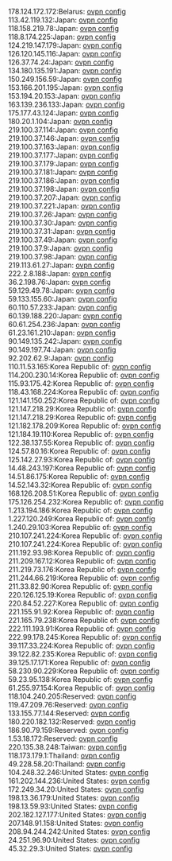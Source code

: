 178.124.172.172:Belarus: [ovpn config](vpn/178_124_172_172.ovpn)  
113.42.119.132:Japan: [ovpn config](vpn/113_42_119_132.ovpn)  
118.158.219.78:Japan: [ovpn config](vpn/118_158_219_78.ovpn)  
118.8.174.225:Japan: [ovpn config](vpn/118_8_174_225.ovpn)  
124.219.147.179:Japan: [ovpn config](vpn/124_219_147_179.ovpn)  
126.120.145.116:Japan: [ovpn config](vpn/126_120_145_116.ovpn)  
126.37.74.24:Japan: [ovpn config](vpn/126_37_74_24.ovpn)  
134.180.135.191:Japan: [ovpn config](vpn/134_180_135_191.ovpn)  
150.249.156.59:Japan: [ovpn config](vpn/150_249_156_59.ovpn)  
153.166.201.195:Japan: [ovpn config](vpn/153_166_201_195.ovpn)  
153.194.20.153:Japan: [ovpn config](vpn/153_194_20_153.ovpn)  
163.139.236.133:Japan: [ovpn config](vpn/163_139_236_133.ovpn)  
175.177.43.124:Japan: [ovpn config](vpn/175_177_43_124.ovpn)  
180.20.1.104:Japan: [ovpn config](vpn/180_20_1_104.ovpn)  
219.100.37.114:Japan: [ovpn config](vpn/219_100_37_114.ovpn)  
219.100.37.146:Japan: [ovpn config](vpn/219_100_37_146.ovpn)  
219.100.37.163:Japan: [ovpn config](vpn/219_100_37_163.ovpn)  
219.100.37.177:Japan: [ovpn config](vpn/219_100_37_177.ovpn)  
219.100.37.179:Japan: [ovpn config](vpn/219_100_37_179.ovpn)  
219.100.37.181:Japan: [ovpn config](vpn/219_100_37_181.ovpn)  
219.100.37.186:Japan: [ovpn config](vpn/219_100_37_186.ovpn)  
219.100.37.198:Japan: [ovpn config](vpn/219_100_37_198.ovpn)  
219.100.37.207:Japan: [ovpn config](vpn/219_100_37_207.ovpn)  
219.100.37.221:Japan: [ovpn config](vpn/219_100_37_221.ovpn)  
219.100.37.26:Japan: [ovpn config](vpn/219_100_37_26.ovpn)  
219.100.37.30:Japan: [ovpn config](vpn/219_100_37_30.ovpn)  
219.100.37.31:Japan: [ovpn config](vpn/219_100_37_31.ovpn)  
219.100.37.49:Japan: [ovpn config](vpn/219_100_37_49.ovpn)  
219.100.37.9:Japan: [ovpn config](vpn/219_100_37_9.ovpn)  
219.100.37.98:Japan: [ovpn config](vpn/219_100_37_98.ovpn)  
219.113.61.27:Japan: [ovpn config](vpn/219_113_61_27.ovpn)  
222.2.8.188:Japan: [ovpn config](vpn/222_2_8_188.ovpn)  
36.2.198.76:Japan: [ovpn config](vpn/36_2_198_76.ovpn)  
59.129.49.78:Japan: [ovpn config](vpn/59_129_49_78.ovpn)  
59.133.155.60:Japan: [ovpn config](vpn/59_133_155_60.ovpn)  
60.110.57.233:Japan: [ovpn config](vpn/60_110_57_233.ovpn)  
60.139.188.220:Japan: [ovpn config](vpn/60_139_188_220.ovpn)  
60.61.254.236:Japan: [ovpn config](vpn/60_61_254_236.ovpn)  
61.23.161.210:Japan: [ovpn config](vpn/61_23_161_210.ovpn)  
90.149.135.242:Japan: [ovpn config](vpn/90_149_135_242.ovpn)  
90.149.197.74:Japan: [ovpn config](vpn/90_149_197_74.ovpn)  
92.202.62.9:Japan: [ovpn config](vpn/92_202_62_9.ovpn)  
110.11.53.165:Korea Republic of: [ovpn config](vpn/110_11_53_165.ovpn)  
114.200.230.14:Korea Republic of: [ovpn config](vpn/114_200_230_14.ovpn)  
115.93.175.42:Korea Republic of: [ovpn config](vpn/115_93_175_42.ovpn)  
118.43.168.224:Korea Republic of: [ovpn config](vpn/118_43_168_224.ovpn)  
121.141.150.252:Korea Republic of: [ovpn config](vpn/121_141_150_252.ovpn)  
121.147.218.29:Korea Republic of: [ovpn config](vpn/121_147_218_29.ovpn)  
121.147.218.29:Korea Republic of: [ovpn config](vpn/121_147_218_29.ovpn)  
121.182.178.209:Korea Republic of: [ovpn config](vpn/121_182_178_209.ovpn)  
121.184.19.110:Korea Republic of: [ovpn config](vpn/121_184_19_110.ovpn)  
122.38.137.55:Korea Republic of: [ovpn config](vpn/122_38_137_55.ovpn)  
124.57.80.16:Korea Republic of: [ovpn config](vpn/124_57_80_16.ovpn)  
125.142.27.93:Korea Republic of: [ovpn config](vpn/125_142_27_93.ovpn)  
14.48.243.197:Korea Republic of: [ovpn config](vpn/14_48_243_197.ovpn)  
14.51.86.175:Korea Republic of: [ovpn config](vpn/14_51_86_175.ovpn)  
14.52.143.32:Korea Republic of: [ovpn config](vpn/14_52_143_32.ovpn)  
168.126.208.51:Korea Republic of: [ovpn config](vpn/168_126_208_51.ovpn)  
175.126.254.232:Korea Republic of: [ovpn config](vpn/175_126_254_232.ovpn)  
1.213.194.186:Korea Republic of: [ovpn config](vpn/1_213_194_186.ovpn)  
1.227.120.249:Korea Republic of: [ovpn config](vpn/1_227_120_249.ovpn)  
1.240.29.103:Korea Republic of: [ovpn config](vpn/1_240_29_103.ovpn)  
210.107.241.224:Korea Republic of: [ovpn config](vpn/210_107_241_224.ovpn)  
210.107.241.224:Korea Republic of: [ovpn config](vpn/210_107_241_224.ovpn)  
211.192.93.98:Korea Republic of: [ovpn config](vpn/211_192_93_98.ovpn)  
211.209.167.12:Korea Republic of: [ovpn config](vpn/211_209_167_12.ovpn)  
211.219.73.176:Korea Republic of: [ovpn config](vpn/211_219_73_176.ovpn)  
211.244.66.219:Korea Republic of: [ovpn config](vpn/211_244_66_219.ovpn)  
211.33.82.90:Korea Republic of: [ovpn config](vpn/211_33_82_90.ovpn)  
220.126.125.19:Korea Republic of: [ovpn config](vpn/220_126_125_19.ovpn)  
220.84.52.227:Korea Republic of: [ovpn config](vpn/220_84_52_227.ovpn)  
221.155.91.92:Korea Republic of: [ovpn config](vpn/221_155_91_92.ovpn)  
221.165.79.238:Korea Republic of: [ovpn config](vpn/221_165_79_238.ovpn)  
222.111.193.91:Korea Republic of: [ovpn config](vpn/222_111_193_91.ovpn)  
222.99.178.245:Korea Republic of: [ovpn config](vpn/222_99_178_245.ovpn)  
39.117.33.224:Korea Republic of: [ovpn config](vpn/39_117_33_224.ovpn)  
39.122.82.235:Korea Republic of: [ovpn config](vpn/39_122_82_235.ovpn)  
39.125.17.171:Korea Republic of: [ovpn config](vpn/39_125_17_171.ovpn)  
58.230.90.229:Korea Republic of: [ovpn config](vpn/58_230_90_229.ovpn)  
59.23.95.138:Korea Republic of: [ovpn config](vpn/59_23_95_138.ovpn)  
61.255.97.154:Korea Republic of: [ovpn config](vpn/61_255_97_154.ovpn)  
118.104.240.205:Reserved: [ovpn config](vpn/118_104_240_205.ovpn)  
119.47.209.76:Reserved: [ovpn config](vpn/119_47_209_76.ovpn)  
133.155.77.144:Reserved: [ovpn config](vpn/133_155_77_144.ovpn)  
180.220.182.132:Reserved: [ovpn config](vpn/180_220_182_132.ovpn)  
186.90.79.159:Reserved: [ovpn config](vpn/186_90_79_159.ovpn)  
1.53.18.172:Reserved: [ovpn config](vpn/1_53_18_172.ovpn)  
220.135.38.248:Taiwan: [ovpn config](vpn/220_135_38_248.ovpn)  
118.173.179.1:Thailand: [ovpn config](vpn/118_173_179_1.ovpn)  
49.228.58.20:Thailand: [ovpn config](vpn/49_228_58_20.ovpn)  
104.248.32.246:United States: [ovpn config](vpn/104_248_32_246.ovpn)  
161.202.144.236:United States: [ovpn config](vpn/161_202_144_236.ovpn)  
172.249.34.20:United States: [ovpn config](vpn/172_249_34_20.ovpn)  
198.13.36.179:United States: [ovpn config](vpn/198_13_36_179.ovpn)  
198.13.59.93:United States: [ovpn config](vpn/198_13_59_93.ovpn)  
202.182.127.177:United States: [ovpn config](vpn/202_182_127_177.ovpn)  
207.148.91.158:United States: [ovpn config](vpn/207_148_91_158.ovpn)  
208.94.244.242:United States: [ovpn config](vpn/208_94_244_242.ovpn)  
24.251.96.90:United States: [ovpn config](vpn/24_251_96_90.ovpn)  
45.32.29.3:United States: [ovpn config](vpn/45_32_29_3.ovpn)  
